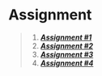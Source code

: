 # Assignment

> 1. [__*Assignment #1*__](https://github.com/thanhnhan311201/CS112.L21.KHCL/tree/main/Wecode/Assignment%201)
> 2. [__*Assignment #2*__](https://github.com/thanhnhan311201/CS112.L21.KHCL/tree/main/Wecode/Assignment%202)
> 3. [__*Assignment #3*__](https://github.com/thanhnhan311201/CS112.L21.KHCL/tree/main/Wecode/Assignment%203)
> 4. [__*Assignment #4*__](https://github.com/thanhnhan311201/CS112.L21.KHCL/tree/main/Wecode/Assignment%204)